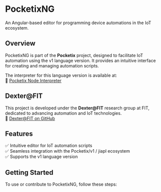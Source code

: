# **PocketixNG**
An Angular-based editor for programming device automations in the IoT ecosystem.

## **Overview**
PocketixNG is part of the **Pocketix** project, designed to facilitate IoT automation using the v1 language version. It provides an intuitive interface for creating and managing automation scripts.

The interpreter for this language version is available at:  
🔗 [Pocketix Node Interpreter](https://github.com/pocketix/pocketix-node)

## **Dexter@FIT**
This project is developed under the **Dexter@FIT** research group at FIT, dedicated to advancing automation and IoT technologies.  
🔗 [Dexter@FIT on GitHub](https://github.com/dexter-fit/)

## **Features**
✅ Intuitive editor for IoT automation scripts  
✅ Seamless integration with the Pocketix/v1 / jiapl ecosystem  
✅ Supports the v1 language version

## **Getting Started**
To use or contribute to PocketixNG, follow these steps:


